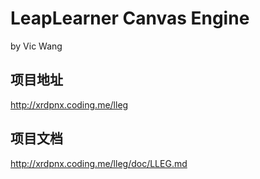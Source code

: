 # LeapLearner Canvas Engine
by Vic Wang

## 项目地址
http://xrdpnx.coding.me/lleg

## 项目文档
http://xrdpnx.coding.me/lleg/doc/LLEG.md
